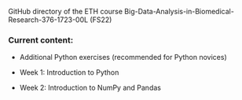 GitHub directory of the ETH course Big-Data-Analysis-in-Biomedical-Research-376-1723-00L (FS22)

### Current content:
* Additional Python exercises (recommended for Python novices)

* Week 1: Introduction to Python 

* Week 2: Introduction to NumPy and Pandas 
